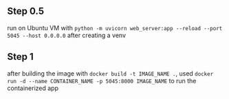 ## Step 0.5

run on Ubuntu VM with `python -m uvicorn web_server:app --reload --port 5045 --host 0.0.0.0` after creating a venv


## Step 1

after building the image with `docker build -t IMAGE_NAME .`, used `docker run -d --name CONTAINER_NAME -p 5045:8000 IMAGE_NAME` to run the containerized app

